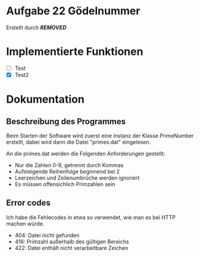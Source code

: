 # Aufgabe 22 Gödelnummer
Erstellt durch ***REMOVED***

# Implementierte Funktionen
- [ ] Test
- [x] Test2

# Dokumentation
## Beschreibung des Programmes
Beim Starten der Software wird zuerst eine instanz der Klasse PrimeNumber erstellt, 
dabei wird dann die Datei "primes.dat" eingelesen.

An die primes.dat werden die Folgenden Anforderungen gestellt:
- Nur die Zahlen 0-9, getrennt durch Kommas
- Aufsteigende Reihenfolge beginnend bei 2
- Leerzeichen und Zeilenumbrüche werden ignoriert
- Es müssen offensichlich Primzahlen sein

## Error codes
Ich habe die Fehlecodes in etwa so verwendet, wie man es bei HTTP machen würde.

- 404: Datei nicht gefunden
- 416: Primzahl außerhalb des gültigen Bereichs 
- 422: Datei enthält nicht verarbeitbare Zeichen